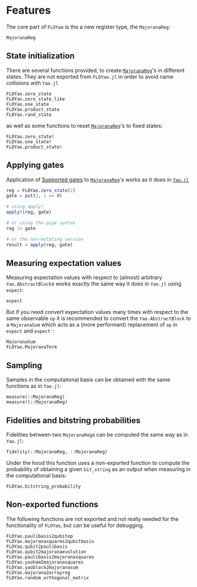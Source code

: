 # Features

The core part of `FLOYao` is the a new register type, the `MajoranaReg`:

```@docs
MajoranaReg
```

## State initialization

There are several functions provided, to create [`MajoranaReg`](@ref)'s 
in different states. They are not exported from `FLOYao.jl` in order to avoid
name collisions with `Yao.jl`

```@docs
FLOYao.zero_state
FLOYao.zero_state_like
FLOYao.one_state
FLOYao.product_state
FLOYao.rand_state
```

as well as some functions to reset [`MajoranaReg`](@ref)'s to fixed states:

```@docs
FLOYao.zero_state!
FLOYao.one_state!
FLOYao.product_state!
```

## Applying gates
Application of [Supported gates](@ref) to [`MajoranaReg`](@ref)'s works 
as it does in [`Yao.jl`](https://docs.yaoquantum.org/stable/man/blocks.html#Base.:|%3E-Tuple{AbstractRegister,%20AbstractBlock})

```julia
reg = FLOYao.zero_state(2)
gate = put(2, 1 => X)

# using apply!
apply!(reg, gate)

# or using the pipe syntax
reg |> gate

# or the non-mutating version
result = apply(reg, gate)
```

## Measuring expectation values
Measuring expectation values with respect to (almost) arbitrary `Yao.AbstractBlock`s
works exactly the same way it does in `Yao.jl` using `expect`:
```@docs
expect
```

But if you need convert expectation values many times with respect to the same
observable `op` it is recommended to convert the `Yao.AbstractBlock` to a 
`MajoranaSum` which acts as a (more performant) replacement of `op` in `expect`
and `expect'`:
```@docs
MajoranaSum
FLOYao.MajoranaTerm
```

## Sampling
Samples in the computational basis can be obtained with the same functions as 
in `Yao.jl`:

```@docs
measure(::MajoranaReg)
measure!(::MajoranaReg)
```

## Fidelities and bitstring probabilities
Fidelities between two `MajoranaReg`s can be computed the same way as in 
`Yao.jl`:

```@docs
fidelity(::MajoranaReg, ::MajoranaReg)
```

Under the hood this function uses a non-exported function to compute the 
probability of obtaining a given `bit_string` as an output when measuring in 
the computational basis:

```@docs
FLOYao.bitstring_probability
```

## Non-exported functions
The following functions are not exported and not really needed for the 
functionality of `FLOYao`, but can be useful for debugging.

```@docs
FLOYao.paulibasis2qubitop
FLOYao.majoranasquares2qubitbasis
FLOYao.qubit2paulibasis
FLOYao.qubit2majoranaevolution
FLOYao.paulibasis2majoranasquares
FLOYao.yaoham2majoranasquares
FLOYao.yaoblock2majoranasum
FLOYao.majorana2arrayreg
FLOYao.random_orthogonal_matrix
```
